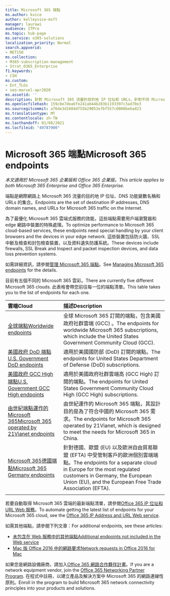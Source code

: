```yaml
---
title: Microsoft 365 端點
ms.author: kvice
author: kelleyvice-msft
manager: laurawi
audience: ITPro
ms.topic: hub-page
ms.service: o365-solutions
localization_priority: Normal
search.appverid:
- MET150
ms.collection:
- M365-subscription-management
- Strat_O365_Enterprise
f1.keywords:
- CSH
ms.custom:
- Ent_TLGs
- seo-marvel-apr2020
ms.assetid: ''
description: 針對 Microsoft 365 流量的目的地 IP 位址和 URLs，針對不同 Microsoft 365 雲彩的網際網路端點使用此清單文章。
ms.openlocfilehash: 159c8e7dea6fe241ab44b283b1193397c3ad70e3
ms.sourcegitcommit: a76de3d1604d755b29053e7bf557c0008be6ad23
ms.translationtype: MT
ms.contentlocale: zh-TW
ms.lasthandoff: 01/08/2021
ms.locfileid: "49787900"
---
```

# <a name="microsoft-365-endpoints"></a><span data-ttu-id="fe12a-103">Microsoft 365 端點</span><span class="sxs-lookup"><span data-stu-id="fe12a-103">Microsoft 365 endpoints</span></span>

<span data-ttu-id="fe12a-104">*本文適用於 Microsoft 365 企業版和 Office 365 企業版。*</span><span class="sxs-lookup"><span data-stu-id="fe12a-104">*This article applies to both Microsoft 365 Enterprise and Office 365 Enterprise.*</span></span>

<span data-ttu-id="fe12a-105">端點是網際網路上 Microsoft 365 流量的目的地 IP 位址、DNS 功能變數名稱和 URLs 的集合。</span><span class="sxs-lookup"><span data-stu-id="fe12a-105">Endpoints are the set of destination IP addresses, DNS domain names, and URLs for Microsoft 365 traffic on the Internet.</span></span> 

<span data-ttu-id="fe12a-106">為了最優化 Microsoft 365 雲端式服務的效能，這些端點需要用戶端瀏覽器和 edge 網路中裝置的特殊處理。</span><span class="sxs-lookup"><span data-stu-id="fe12a-106">To optimize performance to Microsoft 365 cloud-based services, these endpoints need special handling by your client browsers and the devices in your edge network.</span></span> <span data-ttu-id="fe12a-107">這些裝置包括防火牆、SSL 中斷及檢查和封包檢查裝置，以及資料遺失防護系統。</span><span class="sxs-lookup"><span data-stu-id="fe12a-107">These devices include firewalls, SSL Break and Inspect and packet inspection devices, and data loss prevention systems.</span></span>

<span data-ttu-id="fe12a-108">如需詳細資訊，請參閱[管理 Microsoft 365 端點](managing-office-365-endpoints.md)。</span><span class="sxs-lookup"><span data-stu-id="fe12a-108">See [Managing Microsoft 365 endpoints](managing-office-365-endpoints.md) for the details.</span></span>

<span data-ttu-id="fe12a-109">目前有五個不同的 Microsoft 365 雲彩。</span><span class="sxs-lookup"><span data-stu-id="fe12a-109">There are currently five different Microsoft 365 clouds.</span></span> <span data-ttu-id="fe12a-110">此表格會帶您前往每一位的端點清單。</span><span class="sxs-lookup"><span data-stu-id="fe12a-110">This table takes you to the list of endpoints for each one.</span></span>

| <span data-ttu-id="fe12a-111">雲端</span><span class="sxs-lookup"><span data-stu-id="fe12a-111">Cloud</span></span> | <span data-ttu-id="fe12a-112">描述</span><span class="sxs-lookup"><span data-stu-id="fe12a-112">Description</span></span> |
|:-------|:-----|
| [<span data-ttu-id="fe12a-113">全球端點</span><span class="sxs-lookup"><span data-stu-id="fe12a-113">Worldwide endpoints</span></span>](urls-and-ip-address-ranges.md) | <span data-ttu-id="fe12a-114">全球 Microsoft 365 訂閱的端點，包含美國政府社群雲端 (GCC) 。</span><span class="sxs-lookup"><span data-stu-id="fe12a-114">The endpoints for worldwide Microsoft 365 subscriptions, which include the United States Government Community Cloud (GCC).</span></span> |
| [<span data-ttu-id="fe12a-115">美國政府 DoD 端點</span><span class="sxs-lookup"><span data-stu-id="fe12a-115">U.S. Government DoD endpoints</span></span>](microsoft-365-u-s-government-dod-endpoints.md) | <span data-ttu-id="fe12a-116">適用於美國國防部 (DoD) 訂閱的端點。</span><span class="sxs-lookup"><span data-stu-id="fe12a-116">The endpoints for United States Department of Defense (DoD) subscriptions.</span></span> |
| [<span data-ttu-id="fe12a-117">美國政府 GCC High 端點</span><span class="sxs-lookup"><span data-stu-id="fe12a-117">U.S. Government GCC High endpoints</span></span>](microsoft-365-u-s-government-gcc-high-endpoints.md) | <span data-ttu-id="fe12a-118">適用於美國政府社群雲端高 (GCC High) 訂閱的端點。</span><span class="sxs-lookup"><span data-stu-id="fe12a-118">The endpoints for United States Government Community Cloud High (GCC High) subscriptions.</span></span> |
| [<span data-ttu-id="fe12a-119">由世紀端點運作的 Microsoft 365</span><span class="sxs-lookup"><span data-stu-id="fe12a-119">Microsoft 365 operated by 21Vianet endpoints</span></span>](urls-and-ip-address-ranges-21vianet.md) | <span data-ttu-id="fe12a-120">由世紀運作的 Microsoft 365 端點，其設計目的是為了符合中國的 Microsoft 365 需求。</span><span class="sxs-lookup"><span data-stu-id="fe12a-120">The endpoints for Microsoft 365 operated by 21Vianet, which is designed to meet the needs for Microsoft 365 in China.</span></span> |
| [<span data-ttu-id="fe12a-121">Microsoft 365德國端點</span><span class="sxs-lookup"><span data-stu-id="fe12a-121">Microsoft 365 Germany endpoints</span></span>](microsoft-365-germany-endpoints.md) | <span data-ttu-id="fe12a-122">針對德國、歐盟 (EU) 以及歐洲自由貿易聯盟 (EFTA) 中受管制客戶的歐洲個別雲端端點。</span><span class="sxs-lookup"><span data-stu-id="fe12a-122">The endpoints for a separate cloud in Europe for the most regulated customers in Germany, the European Union (EU), and the European Free Trade Association (EFTA).</span></span> |
|||

<span data-ttu-id="fe12a-123">若要自動取得 Microsoft 365 雲端的最新端點清單，請參閱[Office 365 IP 位址和 URL Web 服務](microsoft-365-ip-web-service.md)。</span><span class="sxs-lookup"><span data-stu-id="fe12a-123">To automate getting the latest list of endpoints for your Microsoft 365 cloud, see the [Office 365 IP Address and URL Web service](microsoft-365-ip-web-service.md).</span></span>

<span data-ttu-id="fe12a-124">如需其他端點，請參閱下列文章：</span><span class="sxs-lookup"><span data-stu-id="fe12a-124">For additional endpoints, see these articles:</span></span>

- [<span data-ttu-id="fe12a-125">未包含在 Web 服務中的其他端點</span><span class="sxs-lookup"><span data-stu-id="fe12a-125">Additional endpoints not included in the Web service</span></span>](additional-office365-ip-addresses-and-urls.md)
- [<span data-ttu-id="fe12a-126">Mac 版 Office 2016 中的網路要求</span><span class="sxs-lookup"><span data-stu-id="fe12a-126">Network requests in Office 2016 for Mac</span></span>](network-requests-in-office-2016-for-mac.md)

<span data-ttu-id="fe12a-127">如果您是網路設備廠商，請加入[Office 365 網路合作夥伴計畫](microsoft-365-networking-partner-program.md)。</span><span class="sxs-lookup"><span data-stu-id="fe12a-127">If you are a network equipment vendor, join the [Office 365 Networking Partner Program](microsoft-365-networking-partner-program.md).</span></span> <span data-ttu-id="fe12a-128">在程式中註冊，以建立產品及解決方案中 Microsoft 365 的網路連線性原則。</span><span class="sxs-lookup"><span data-stu-id="fe12a-128">Enroll in the program to build Microsoft 365 network connectivity principles into your products and solutions.</span></span> 
